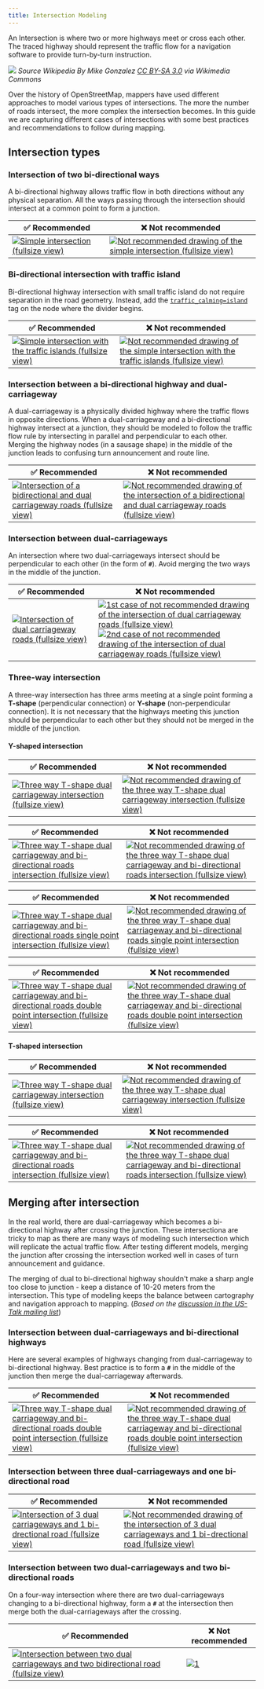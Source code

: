 ```yaml
---
title: Intersection Modeling
---
```


An Intersection is where two or more highways meet or cross each other. The traced highway should represent the traffic flow for a navigation software to provide turn-by-turn instruction.

![](https://upload.wikimedia.org/wikipedia/commons/7/75/Makati_intersection.jpg)
_Source Wikipedia By Mike Gonzalez [CC BY-SA 3.0](https://creativecommons.org/licenses/by-sa/3.0) via Wikimedia Commons_

Over the history of OpenStreetMap, mappers have used different approaches to model various types of intersections. The more the number of roads intersect, the more complex the intersection becomes. In this guide we are capturing different cases of intersections with some best practices and recommendations to follow during mapping.

## Intersection types

### Intersection of two bi-directional ways

A bi-directional highway allows traffic flow in both directions without any physical separation. All the ways passing through the intersection should intersect at a common point to form a junction.

| ✅ **Recommended**  | ❌ **Not recommended** |
|---|---|
| [![][efa2ef0b]][efa2ef0b] | [![][ba05460f]][ba05460f] |

  [efa2ef0b]: ../../images/intersection-modeling/simple_intersection.png "Simple intersection (fullsize view)"
  [ba05460f]: ../../images/intersection-modeling/simple_intersection_error.png "Not recommended drawing of the simple intersection (fullsize view)"

### Bi-directional intersection with traffic island

Bi-directional highway intersection with small traffic island do not require separation in the road geometry. Instead, add the [`traffic_calming=island`](https://wiki.openstreetmap.org/wiki/Tag:traffic_calming%3Disland) tag on the node where the divider begins.

| ✅ **Recommended**  | ❌ **Not recommended** |
|---|---|
| [![][76c562c6]][76c562c6] | [![][787f1fd3]][787f1fd3] |

  [76c562c6]: ../../images/intersection-modeling/simple_intersection_with_the_safety_islands.png "Simple intersection with the traffic islands (fullsize view)"
  [787f1fd3]: ../../images/intersection-modeling/simple_intersection_with_the_safety_islands_error.png "Not recommended drawing of the simple intersection with the traffic islands (fullsize view)"

### Intersection between a bi-directional highway and dual-carriageway

A dual-carriageway is a physically divided highway where the traffic flows in opposite directions. When a dual-carriageway and a bi-directional highway
intersect at a junction, they should be modeled to follow the traffic flow rule by intersecting in parallel and perpendicular to each other. Merging the highway nodes (in a sausage shape) in the middle of the junction leads to confusing turn announcement and route line.

| ✅ **Recommended**  | ❌ **Not recommended** |
|---|---|
| [![][ac1e486c]][ac1e486c] | [![][14300d5a]][14300d5a] |

  [ac1e486c]: ../../images/intersection-modeling/bi-dir_dual_carriageway_intersection.png "Intersection of a bidirectional and dual carriageway roads (fullsize view)"
  [14300d5a]: ../../images/intersection-modeling/bi-dir_dual_carriageway_intersection_error.png "Not recommended drawing of the intersection of a bidirectional and dual carriageway roads (fullsize view)"

### Intersection between dual-carriageways

An intersection where two dual-carriageways intersect should be perpendicular to each other (in the form of **`#`**). Avoid merging the two ways in the middle of the junction.

| ✅ **Recommended**  | ❌ **Not recommended** |
|---|---|
| [![][7b8dcb18]][7b8dcb18] | [![][0c2aea64]][0c2aea64] [![][07cf7615]][07cf7615] |

  [7b8dcb18]: ../../images/intersection-modeling/2x_dual_carriageway_intersection.png "Intersection of dual carriageway roads (fullsize view)"
  [0c2aea64]: ../../images/intersection-modeling/2x_dual_carriageway_intersection_error.png "1st case of not recommended drawing of the intersection of dual carriageway roads (fullsize view)"
  [07cf7615]: ../../images/intersection-modeling/2x_dual_carriageway_intersection_error_1.png "2nd case of not recommended drawing of the intersection of dual carriageway roads (fullsize view)"

### Three-way intersection

A three-way intersection has three arms meeting at a single point forming a **T-shape** (perpendicular connection) or **Y-shape** (non-perpendicular connection). It is not necessary that the highways meeting this junction should be perpendicular to each other but they should not be merged in the middle of the junction.

#### Y-shaped intersection

| ✅ **Recommended**  | ❌ **Not recommended** |
|---|---|
| [![][59eb0e4e]][59eb0e4e] | [![][a2e66349]][a2e66349] |

  [59eb0e4e]: ../../images/intersection-modeling/3way_dual_carriageway_intersection.png "Three way T-shape dual carriageway intersection (fullsize view)"
  [a2e66349]: ../../images/intersection-modeling/3way_dual_carriageway_intersection_error.png "Not recommended drawing of the three way T-shape dual carriageway intersection (fullsize view)"

| ✅ **Recommended**  | ❌ **Not recommended** |
|---|---|
| [![][371b1405]][371b1405] | [![][fd18165a]][fd18165a] |

  [371b1405]: ../../images/intersection-modeling/3way_bidir_and_dual_carriageway_intersection.png "Three way T-shape dual carriageway and bi-directional roads intersection (fullsize view)"
  [fd18165a]: ../../images/intersection-modeling/3way_bidir_and_dual_carriageway_intersection_error.png "Not recommended drawing of the three way T-shape dual carriageway and bi-directional roads intersection (fullsize view)"


| ✅ **Recommended**  | ❌ **Not recommended** |
|---|---|
| [![][3178c41e]][3178c41e] | [![][e20d4278]][e20d4278] |

  [3178c41e]: ../../images/intersection-modeling/3way_bidir_and_dual_carriageway_intersection_single_point.png "Three way T-shape dual carriageway and bi-directional roads single point intersection (fullsize view)"
  [e20d4278]: ../../images/intersection-modeling/3way_bidir_and_dual_carriageway_intersection_single_point_err.png "Not recommended drawing of the three way T-shape dual carriageway and bi-directional roads single point intersection (fullsize view)"

| ✅ **Recommended**  | ❌ **Not recommended** |
|---|---|
| [![][56845a9e]][56845a9e] | [![][b739d579]][b739d579] |

  [56845a9e]: ../../images/intersection-modeling/3way_bidir_and_dual_carriageway_intersection_double_point.png "Three way T-shape dual carriageway and bi-directional roads double point intersection (fullsize view)"
  [b739d579]: ../../images/intersection-modeling/3way_bidir_and_dual_carriageway_intersection_double_point_err.png "Not recommended drawing of the three way T-shape dual carriageway and bi-directional roads double point intersection (fullsize view)"

#### T-shaped intersection

| ✅ **Recommended**  | ❌ **Not recommended** |
|---|---|
| [![][509c01d0]][509c01d0] | [![][51fbf7c8]][51fbf7c8] |

  [509c01d0]: ../../images/intersection-modeling/3way_dual_carriageway_intersection_1.png "Three way T-shape dual carriageway intersection (fullsize view)"
  [51fbf7c8]: ../../images/intersection-modeling/3way_dual_carriageway_intersection_error_1.png "Not recommended drawing of the three way T-shape dual carriageway intersection (fullsize view)"

| ✅ **Recommended**  | ❌ **Not recommended** |
|---|---|
| [![][fae561f7]][fae561f7] | [![][902f4aee]][902f4aee] |

  [fae561f7]: ../../images/intersection-modeling/3way_bidir_and_dual_carriageway_intersection_double_point_1.png "Three way T-shape dual carriageway and bi-directional roads intersection (fullsize view)"
  [902f4aee]: ../../images/intersection-modeling/3way_bidir_and_dual_carriageway_intersection_double_point_err_1.png "Not recommended drawing of the three way T-shape dual carriageway and bi-directional roads intersection (fullsize view)"

## Merging after intersection

In the real world, there are dual-carriageway which becomes a bi-directional highway after crossing the junction. These intersectiona are tricky to map as there are many ways of modeling such intersection which will replicate the actual traffic  flow. After testing different models, merging the junction after crossing the intersection worked well in cases of turn announcement and guidance.

The merging of dual to bi-directional highway shouldn't make a sharp angle too close to junction - keep  a distance of 10-20 meters from the intersection. This type of modeling keeps the balance between cartography and navigation approach to mapping. (_Based on the [discussion in the US-Talk mailing list](https://lists.openstreetmap.org/pipermail/talk-us/2013-October/011899.html)_)

<!---
### Intersection between multiple dual-carriageways and multiple bi-directional highways

Intersection where multiple carriageways with different traffic flow meets gets complicated to decide on when and how to merge them after the junction. Best way to model these intersections is by keeping the **`#`** shaped junction in the middle of the intersection and based on the incoming carriageway types we need to decide on which roads need merging after crossing the junction.

Commenting for now, the examples below should be enough or until we provide good screenshot for more complex merging.
-->

### Intersection between dual-carriageways and bi-directional highways

Here are several examples of highways changing from dual-carriageway to bi-directional highway. Best practice is to form a  **`#`** in the middle of the junction then merge the dual-carriageway afterwards.

| ✅ **Recommended**  | ❌ **Not recommended** |
|---|---|
| [![][eb9d8681]][eb9d8681] | [![][3a4e88da]][3a4e88da] |

  [eb9d8681]: ../../images/intersection-modeling/3way_bidir_and_dual_carriageway_intersection_squared.png "Three way T-shape dual carriageway and bi-directional roads double point intersection (fullsize view)"
  [3a4e88da]: ../../images/intersection-modeling/3way_bidir_and_dual_carriageway_intersection_double_point_err_2.png "Not recommended drawing of the three way T-shape dual carriageway and bi-directional roads double point intersection (fullsize view)"

### Intersection between three dual-carriageways and one bi-directional road


| ✅ **Recommended**  | ❌ **Not recommended** |
|---|---|
| [![][dcb8bcea]][dcb8bcea] | [![][e5c6b7e5]][e5c6b7e5] |

  [dcb8bcea]: ../../images/intersection-modeling/4way_3dual_carriageways_and_bidir_square.png "Intersection of 3 dual carriageways and 1 bi-drectional road (fullsize view)"
  [e5c6b7e5]: ../../images/intersection-modeling/4way_3dual_carriageways_and_bidir_err.png "Not recommended drawing of the intersection of 3 dual carriageways and 1 bi-drectional road (fullsize view)"

### Intersection between two dual-carriageways and two bi-directional roads

On a four-way intersection where there are two dual-carriageways changing to a bi-directional highway, form a  **`#`** at the intersection then merge both the dual-carriageways after the crossing.

| ✅ **Recommended**  | ❌ **Not recommended** |
|---|---|
| [![][9099d2d8]][9099d2d8] | [ ![][057cf80b]][057cf80b] |

  [9099d2d8]: ../../images/intersection-modeling/4way_2dual_carriageways_and_2bidir.png "Intersection between two dual carriageways and two bidirectional road (fullsize view)"
  [057cf80b]: ../../images/intersection-modeling/4way_2dual_carriageways_and_2bidir_bowtie.png "1"
